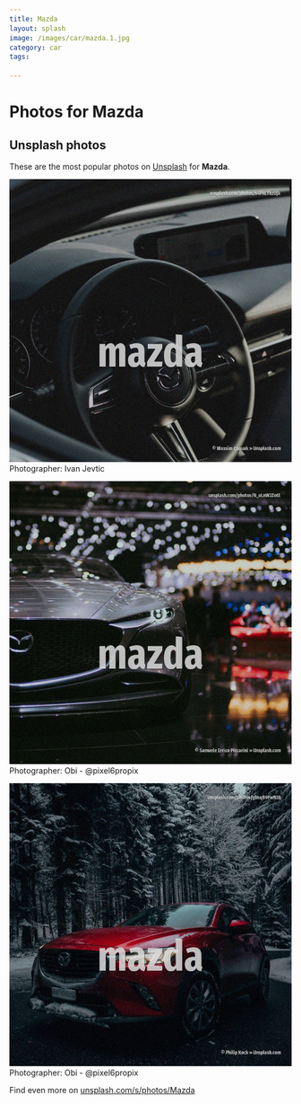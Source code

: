 ```yaml
---
title: Mazda
layout: splash
image: /images/car/mazda.1.jpg
category: car
tags:

---
```

# Photos for Mazda
 
## Unsplash photos
These are the most popular photos on [Unsplash](https://unsplash.com) for **Mazda**.
 
![Mazda](/images/car/mazda.1.jpg)
Photographer:  Ivan Jevtic
 
![Mazda](/images/car/mazda.2.jpg)
Photographer:  Obi - @pixel6propix
 
![Mazda](/images/car/mazda.3.jpg)
Photographer:  Obi - @pixel6propix
 
Find even more on [unsplash.com/s/photos/Mazda](https://unsplash.com/s/photos/Mazda)
 
